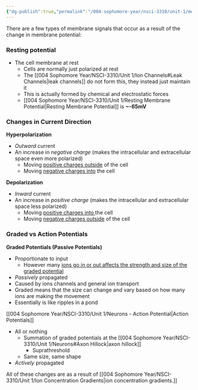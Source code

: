 ```yaml
---
{"dg-publish":true,"permalink":"/004-sophomore-year/nsci-3310/unit-1/membrane-signals/"}
---
```


There are a few types of membrane signals that occur as a result of the change in membrane potential:

### Resting potential

- The cell membrane at rest
	- Cells are normally just polarized at rest
	- The [[004 Sophomore Year/NSCI-3310/Unit 1/Ion Channels#Leak Channels\|leak channels]] do not form this, they instead just maintain it
	- This is actually formed by chemical and electrostatic forces
	- [[004 Sophomore Year/NSCI-3310/Unit 1/Resting Membrane Potential\|Resting Membrane Potential]] is **~-65mV**

### Changes in Current Direction

**Hyperpolarization**
- *Outward* current
- An increase in *negative* *charge* (makes the intracellular and extracellular space even more polarized)
	- Moving <u>positive charges outside</u> of the cell
	- Moving <u>negative charges into</u> the cell

**Depolarization**
- *Inward* current
- An increase in *positive* *charge* (makes the intracellular and extracellular space less polarized)
	- Moving <u>positive charges into </u>the cell
	- Moving <u>negative charges outside</u> of the cell

### Graded vs Action Potentials

**Graded Potentials (Passive Potentials)**
- Proportionate to input
	- However many <u>ions go in or out affects the strength and size of the graded potential</u>
- *Passively* propagated
- Caused by ions channels and general ion transport
- Graded means that the size can change and vary based on how many ions are making the movement
- Essentially is like ripples in a pond

[[004 Sophomore Year/NSCI-3310/Unit 1/Neurons - Action Potential\|Action Potentials]]
- All or nothing
	- Summation of graded potentials at the [[004 Sophomore Year/NSCI-3310/Unit 1/Neurons#Axon Hillock\|axon hillock]]
		- Suprathreshold
	- Same size, same shape
- *Actively* propagated

All of these changes are as a result of [[004 Sophomore Year/NSCI-3310/Unit 1/Ion Concentration Gradients\|ion concentration gradients.]]
